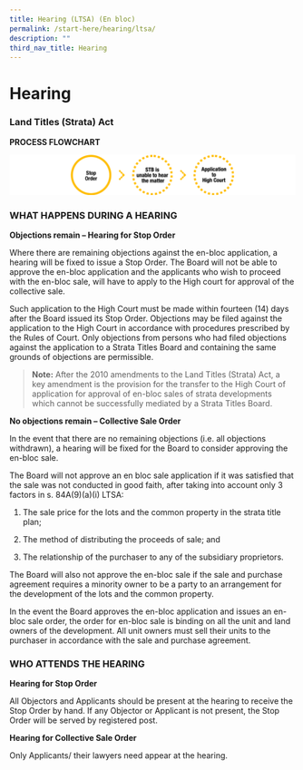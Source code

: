 ```yaml
---
title: Hearing (LTSA) (En bloc)
permalink: /start-here/hearing/ltsa/
description: ""
third_nav_title: Hearing
---
```

# Hearing
### Land Titles (Strata) Act

**PROCESS FLOWCHART**

![](/images/General%20Proceedings/Hearing/hearing-ltsa-flowchart.png)

### WHAT HAPPENS DURING A HEARING

**Objections remain – Hearing for Stop Order**

Where there are remaining objections against the en-bloc application, a hearing will be fixed to issue a Stop Order. The Board will not be able to approve the en-bloc application and the applicants who wish to proceed with the en-bloc sale, will have to apply to the High court for approval of the collective sale.

Such application to the High Court must be made within fourteen (14) days after the Board issued its Stop Order. Objections may be filed against the application to the High Court in accordance with procedures prescribed by the Rules of Court. Only objections from persons who had filed objections against the application to a Strata Titles Board and containing the same grounds of objections are permissible.

> **Note:**
After the 2010 amendments to the Land Titles (Strata) Act, a key amendment is the provision for the transfer to the High Court of application for approval of en-bloc sales of strata developments which cannot be successfully mediated by a Strata Titles Board.

**No objections remain – Collective Sale Order**

In the event that there are no remaining objections (i.e. all objections withdrawn), a hearing will be fixed for the Board to consider approving the en-bloc sale.

The Board will not approve an en bloc sale application if it was satisfied that the sale was not conducted in good faith, after taking into account only 3 factors in s. 84A(9)(a)(i) LTSA:

1.  The sale price for the lots and the common property in the strata title plan;
    
2.  The method of distributing the proceeds of sale; and
    
3.  The relationship of the purchaser to any of the subsidiary proprietors.
    

The Board will also not approve the en-bloc sale if the sale and purchase agreement requires a minority owner to be a party to an arrangement for the development of the lots and the common property.

In the event the Board approves the en-bloc application and issues an en-bloc sale order, the order for en-bloc sale is binding on all the unit and land owners of the development. All unit owners must sell their units to the purchaser in accordance with the sale and purchase agreement.

### WHO ATTENDS THE HEARING

**Hearing for Stop Order**

All Objectors and Applicants should be present at the hearing to receive the Stop Order by hand. If any Objector or Applicant is not present, the Stop Order will be served by registered post.

**Hearing for Collective Sale Order**

Only Applicants/ their lawyers need appear at the hearing.